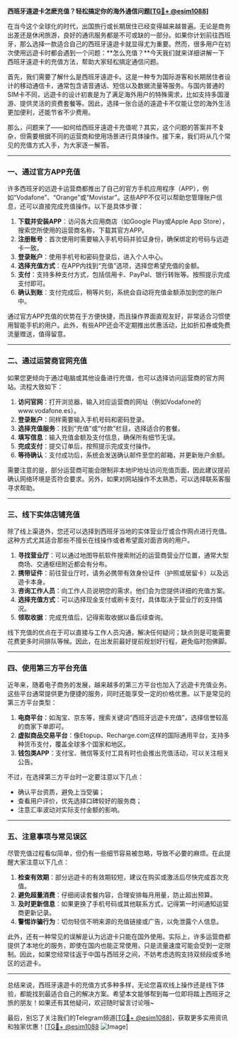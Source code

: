 **西班牙遠遊卡怎麽充值？轻松搞定你的海外通信问题[[TG💪+ @esim1088](https://t.me/s/esim1088)]**

在当今这个全球化的时代，出国旅行或长期居住已经变得越来越普遍。无论是商务出差还是休闲旅游，良好的通讯服务都是不可或缺的一部分。如果你计划前往西班牙，那么选择一款适合自己的西班牙遠遊卡就显得尤为重要。然而，很多用户在初次使用远遊卡时都会遇到一个问题：**怎么充值？**今天我们就来详细讲解一下西班牙遠遊卡的充值方法，帮助大家轻松搞定通信问题。

首先，我们需要了解什么是西班牙遠遊卡。这是一种专为国际游客和长期居住者设计的移动通信卡，通常包含语音通话、短信以及数据流量等服务。与国内普通的SIM卡不同，远遊卡的设计初衷是为了满足海外用户的特殊需求，比如支持多国漫游、提供灵活的资费套餐等。因此，选择一张合适的遠遊卡不仅能让您的海外生活更加便利，还能节省不少费用。

那么，问题来了——如何给西班牙遠遊卡充值呢？其实，这个问题的答案并不复杂，但需要根据不同的运营商和使用场景进行具体操作。接下来，我们将从几个常见的充值方式入手，为大家逐一解答。

---

### **一、通过官方APP充值**
许多西班牙的远遊卡运营商都推出了自己的官方手机应用程序（APP），例如“Vodafone”、“Orange”或“Movistar”。这些APP不仅可以帮助您管理账户信息，还可以直接完成充值操作。以下是具体步骤：

1. **下载并安装APP**：访问各大应用商店（如Google Play或Apple App Store），搜索您所使用的运营商名称，下载其官方APP。
2. **注册账号**：首次使用时需要输入手机号码并验证身份，确保绑定的号码与远遊卡一致。
3. **登录账户**：使用手机号和密码登录后，进入个人中心。
4. **选择充值方式**：在APP内找到“充值”选项，选择您希望充值的金额。
5. **支付**：支持多种支付方式，包括信用卡、PayPal、银行转账等。按照提示完成支付即可。
6. **确认到账**：支付完成后，稍等片刻，系统会自动将充值金额添加到您的账户中。

通过官方APP充值的优势在于方便快捷，而且操作界面直观友好，非常适合习惯使用智能手机的用户。此外，有些APP还会不定期推出优惠活动，比如折扣券或免费流量赠送，值得留意。

---

### **二、通过运营商官网充值**
如果您更倾向于通过电脑或其他设备进行充值，也可以选择访问运营商的官方网站。流程大致如下：

1. **访问官网**：打开浏览器，输入对应运营商的网址（例如Vodafone的www.vodafone.es）。
2. **登录账户**：同样需要输入手机号码和密码登录。
3. **选择充值服务**：找到“充值”或“付款”栏目，选择适合的套餐。
4. **填写信息**：输入充值金额及支付信息，确保所有细节无误。
5. **完成支付**：提交订单后，按照提示完成支付操作。
6. **等待确认**：支付成功后，系统会发送确认邮件至您的邮箱，并更新账户余额。

需要注意的是，部分运营商可能会限制非本地IP地址访问充值页面，因此建议提前确认网络环境是否符合要求。另外，如果对网站操作不太熟悉，可以选择联系客服寻求帮助。

---

### **三、线下实体店铺充值**
除了线上渠道外，您还可以选择到西班牙当地的实体营业厅或合作网点进行充值。这种方式尤其适合那些不擅长在线操作或者希望面对面咨询的用户。

1. **寻找营业厅**：可以通过地图导航软件搜索附近的运营商营业厅位置，通常大型商场、交通枢纽附近都会有分布。
2. **携带证件**：前往营业厅时，请务必携带有效身份证件（护照或居留卡）以及远遊卡本身。
3. **咨询工作人员**：向工作人员说明您的需求，他们会为您提供详细的充值方案。
4. **选择充值方式**：可以选择现金支付或刷卡支付，具体取决于营业厅的支持情况。
5. **领取收据**：完成充值后，记得索取收据以备后续查询。

线下充值的优点在于可以直接与工作人员沟通，解决任何疑问；缺点则是可能需要花费更多时间排队等候。因此，在出发前最好提前规划好行程，避免临时抱佛脚。

---

### **四、使用第三方平台充值**
近年来，随着电子商务的发展，越来越多的第三方平台也加入了远遊卡充值业务。这些平台通常提供更为便捷的服务，同时还能享受一定的价格优惠。以下是常见的第三方平台类型：

1. **电商平台**：如淘宝、京东等，搜索关键词“西班牙远遊卡充值”，选择信誉较高的商家下单即可。
2. **虚拟商品交易平台**：像Etopup、Recharge.com这样的国际通用平台，支持多种货币支付，覆盖全球多个国家和地区。
3. **钱包类APP**：支付宝、微信等支付工具有时也会推出充值活动，可以关注相关公告。

不过，在选择第三方平台时一定要注意以下几点：
- 确认平台资质，避免上当受骗；
- 查看用户评价，优先选择口碑较好的服务商；
- 注意汇率波动对实际支付金额的影响。

---

### **五、注意事项与常见误区**
尽管充值过程看似简单，但仍有一些细节容易被忽略，导致不必要的麻烦。在此提醒大家注意以下几点：

1. **检查有效期**：部分远遊卡的有效期较短，建议在购买或激活后尽快完成首次充值。
2. **避免超量消费**：仔细阅读套餐内容，合理安排每月用量，防止超出预算。
3. **及时更新信息**：如果更换了手机号码或其他联系方式，记得第一时间通知运营商更新记录。
4. **警惕诈骗行为**：切勿轻信不明来源的充值链接或广告，以免泄露个人信息。

此外，还有一种常见的误解是认为远遊卡只能在国外使用。实际上，许多运营商都提供了本地化的服务，即使在国内也能正常使用，只是流量速度可能会受到一定限制。因此，如果您经常往返于中国与西班牙之间，不妨考虑选购支持双频段或多地区的远遊卡。

---

总结来说，西班牙遠遊卡的充值方式多种多样，无论您喜欢线上操作还是线下体验，都能找到最适合自己的解决方案。希望本文能够帮到每一位即将踏上西班牙之旅的朋友！如果还有其他疑问，欢迎随时留言讨论哦~

最后，别忘了关注我们的Telegram频道[[TG💪+ @esim1088](https://t.me/s/esim1088)]，获取更多实用资讯和独家优惠！[[TG💪+ @esim1088](https://t.me/s/esim1088) ![Image](https://i.postimg.cc/4NQfJmqS/Snipaste-2025-05-13-00-14-12.png)]